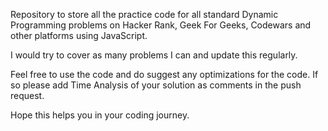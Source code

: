 Repository to store all the practice code for all standard Dynamic Programming problems on Hacker Rank, Geek For Geeks, Codewars and other platforms using JavaScript.

I would try to cover as many problems I can and update this regularly.

Feel free to use the code and do suggest any optimizations for the code. If so please add Time Analysis of your solution as comments in the push request.

Hope this helps you in your coding journey.
